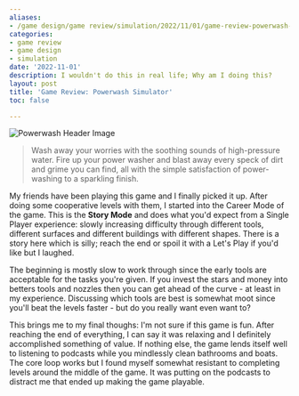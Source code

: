 ```yaml
---
aliases:
- /game design/game review/simulation/2022/11/01/game-review-powerwash-simulator
categories:
- game review
- game design
- simulation
date: '2022-11-01'
description: I wouldn't do this in real life; Why am I doing this?
layout: post
title: 'Game Review: Powerwash Simulator'
toc: false

---
```


![Powerwash Header Image](https://cdn.cloudflare.steamstatic.com/steam/apps/1290000/header.jpg?t=1666016483)
 > Wash away your worries with the soothing sounds of high-pressure water. Fire up your power washer and blast away every speck of dirt and grime you can find, all with the simple satisfaction of power-washing to a sparkling finish. 

My friends have been playing this game and I finally picked it up. After doing some cooperative levels with them, I started into the Career Mode of the game. This is the **Story Mode** and does what you'd expect from a Single Player experience: slowly increasing difficulty through different tools, different surfaces and different buildings with different shapes. There is a story here which is silly; reach the end or spoil it with a Let's Play if you'd like but I laughed.

The beginning is mostly slow to work through since the early tools are acceptable for the tasks you're given. If you invest the stars and money into betters tools and nozzles then you can get ahead of the curve - at least in my experience. Discussing which tools are best is somewhat moot since you'll beat the levels faster - but do you really want even want to?

This brings me to my final thoughs: I'm not sure if this game is fun. After reaching the end of everything, I can say it was relaxing and I definitely accomplished something of value. If nothing else, the game lends itself well to listening to podcasts while you mindlessly clean bathrooms and boats. The core loop works but I found myself somewhat resistant to completing levels around the middle of the game. It was putting on the podcasts to distract me that ended up making the game playable.
